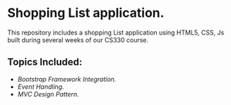 # Shopping List application.

This repository includes a shopping List application using HTML5, CSS, Js built during several weeks of our CS330 course.

## Topics Included:
  * *Bootstrap Framework Integration.*
  * *Event Handling.*
  * *MVC Design Pattern.*
